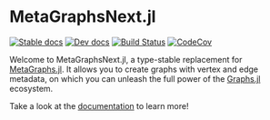 # MetaGraphsNext.jl

[![Stable docs](https://img.shields.io/badge/docs-stable-blue.svg)](https://JuliaGraphs.github.io/MetaGraphsNext.jl/)
[![Dev docs](https://img.shields.io/badge/docs-dev-blue.svg)](https://JuliaGraphs.github.io/MetaGraphsNext.jl/dev)
[![Build Status](https://github.com/JuliaGraphs/MetaGraphsNext.jl/actions/workflows/test.yml/badge.svg?branch=master)](https://github.com/JuliaGraphs/MetaGraphsNext.jl/actions/workflows/test.yml?query=branch%3Amaster)
[![CodeCov](https://codecov.io/gh/JuliaGraphs/MetaGraphsNext.jl/branch/master/graph/badge.svg)](https://codecov.io/gh/JuliaGraphs/MetaGraphsNext.jl)

Welcome to MetaGraphsNext.jl, a type-stable replacement for [MetaGraphs.jl](https://github.com/JuliaGraphs/MetaGraphs.jl). It allows you to create graphs with vertex and edge metadata, on which you can unleash the full power of the [Graphs.jl](https://github.com/JuliaGraphs/Graphs.jl) ecosystem.

Take a look at the [documentation](https://juliagraphs.org/MetaGraphsNext.jl/) to learn more!
